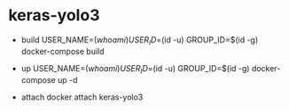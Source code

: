 # keras-yolo3
* build
USER_NAME=$(whoami) USER_ID=$(id -u) GROUP_ID=$(id -g) docker-compose build

* up
USER_NAME=$(whoami) USER_ID=$(id -u) GROUP_ID=$(id -g) docker-compose up -d

* attach
docker attach keras-yolo3

